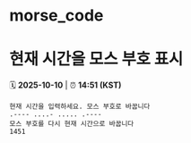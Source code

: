 # morse_code
# 현재 시간을 모스 부호 표시
<!-- MORSE_TIME_START -->
🗓️ **2025-10-10** | ⏰ **14:51 (KST)**

```
현재 시간을 입력하세요. 모스 부호로 바꿉니다
.---- ....- ..... .----
모스 부호를 다시 현재 시간으로 바꿉니다
1451
```
<!-- MORSE_TIME_END -->

